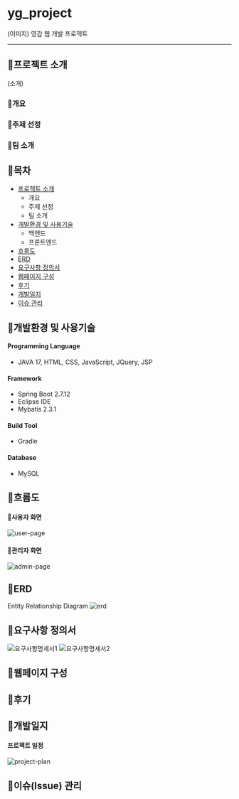 # yg_project
(이미지)
영감 웹 개발 프로젝트
***

## 🍊프로젝트 소개
(소개)
### 🌱개요
### 🌱주제 선정
### 👴팀 소개

## 🍊목차
* [프로젝트 소개](#프로젝트-소개)
  - 개요
  - 주제 선정
  - 팀 소개
* [개발환경 및 사용기술](#개발환경-및-사용기술)
  - 백엔드
  - 프론트엔드
* [흐름도](#흐름도)
* [ERD](#ERD)
* [요구사항 정의서](#요구사항-정의서)
* [웹페이지 구성](#웹페이지-구성)
* [후기](#후기)
* [개발일지](#개발일지)
* [이슈 관리](#이슈-관리)



## 🍊개발환경 및 사용기술 <a id="#list2">

#### Programming Language
  - JAVA 17, HTML, CSS, JavaScript, JQuery, JSP
#### Framework
  - Spring Boot 2.7.12
  - Eclipse IDE
  - Mybatis 2.3.1
#### Build Tool
  - Gradle
#### Database
  - MySQL



## 🍊흐름도 <a id="#list3">

#### 🌱사용자 화면
![user-page](https://github.com/Luho0113/yg_project/assets/65997312/b2447d00-af5a-45ae-8366-acbd5c40f01c)

#### 🌱관리자 화면
![admin-page](https://github.com/Luho0113/yg_project/assets/65997312/668e2137-2eda-4cbe-a3f6-529b11b7c91c)


## 🍊ERD 
Entity Relationship Diagram
![erd](https://github.com/Luho0113/yg_project/assets/65997312/d84e6b73-86ce-4ffd-b0aa-bc66b5247908)


## 🍊요구사항 정의서 <a id="#list5">
![요구사항명세서1](https://github.com/Luho0113/yg_project/assets/65997312/5588ff0c-544f-4fa3-9ae5-68ffdbd7e48b)
![요구사항명세서2](https://github.com/Luho0113/yg_project/assets/65997312/843117e7-94c1-48ad-afc7-d1ddf37c13ed)

## 🍊웹페이지 구성 <a id="#list6">

## 🍊후기 <a id="#list7">

## 🍊개발일지 <a id="#list8">
#### 프로젝트 일정
![project-plan](https://github.com/Luho0113/yg_project/assets/65997312/7ce19e61-d910-461a-a3fd-ddffed343638)

## 🍊이슈(Issue) 관리 <a id="#list9">


